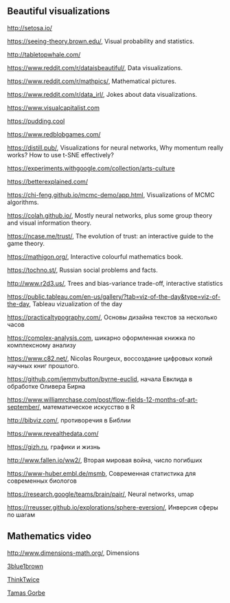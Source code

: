 ## Beautiful visualizations

http://setosa.io/

https://seeing-theory.brown.edu/, Visual probability and statistics.

http://tabletopwhale.com/

https://www.reddit.com/r/dataisbeautiful/, Data visualizations. 

https://www.reddit.com/r/mathpics/, Mathematical pictures.

https://www.reddit.com/r/data_irl/, Jokes about data visualizations.

https://www.visualcapitalist.com

https://pudding.cool

https://www.redblobgames.com/

https://distill.pub/, Visualizations for neural networks, Why momentum really works? How to use t-SNE effectively?

https://experiments.withgoogle.com/collection/arts-culture

https://betterexplained.com/

https://chi-feng.github.io/mcmc-demo/app.html, Visualizations of MCMC algorithms.

https://colah.github.io/, Mostly neural networks, plus some group theory and visual information theory.

https://ncase.me/trust/, The evolution of trust: an interactive guide to the game theory.

https://mathigon.org/, Interactive colourful mathematics book.

https://tochno.st/, Russian social problems and facts.

http://www.r2d3.us/, Trees and bias-variance trade-off, interactive statistics

https://public.tableau.com/en-us/gallery/?tab=viz-of-the-day&type=viz-of-the-day, Tableau vizualization of the day

https://practicaltypography.com/, Основы дизайна текстов за несколько часов

https://complex-analysis.com, шикарно оформленная книжка по комплексному анализу

https://www.c82.net/, Nicolas Rourgeux, воссоздание цифровых копий научных книг прошлого. 

https://github.com/jemmybutton/byrne-euclid, начала Евклида в обработке Оливера Бирна

https://www.williamrchase.com/post/flow-fields-12-months-of-art-september/, математическое искусство в R

http://bibviz.com/, противоречия в Библии

https://www.revealthedata.com/

https://gizh.ru, графики и жизнь

http://www.fallen.io/ww2/, Вторая мировая война, число погибших

https://www-huber.embl.de/msmb, Современная статистика для современных биологов

https://research.google/teams/brain/pair/, Neural networks, umap

https://rreusser.github.io/explorations/sphere-eversion/, Инверсия сферы по шагам

## Mathematics video

http://www.dimensions-math.org/, Dimensions

[3blue1brown](https://www.youtube.com/channel/UCYO_jab_esuFRV4b17AJtAw)

[ThinkTwice](https://www.youtube.com/channel/UC9yt3wz-6j19RwD5m5f6HSg)

[Tamas Gorbe](https://www.youtube.com/channel/UCU_Z67g05MlL7J935vXDlhA)






